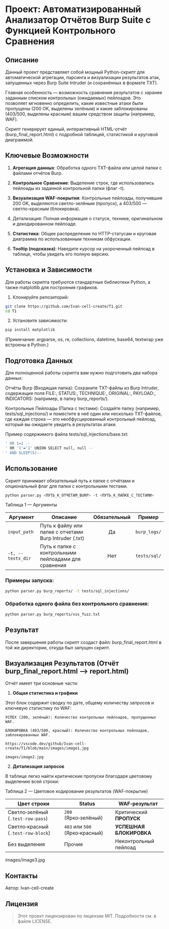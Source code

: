 # Проект: Автоматизированный Анализатор Отчётов Burp Suite с Функцией Контрольного Сравнения

## Описание

Данный проект представляет собой мощный Python-скрипт для автоматической агрегации, парсинга и визуализации результатов атак, запущенных через Burp Suite Intruder (и сохранённых в формате TXT).

Главная особенность — возможность сравнения результатов с заранее заданным списком контрольных (ожидаемых) пейлоадов. Это позволяет мгновенно определить, какие известные атаки были пропущены (200 OK, выделены зелёным) и какие заблокированы (403/500, выделены красным) вашим средством защиты (например, WAF).

Скрипт генерирует единый, интерактивный HTML-отчёт (burp_final_report.html) с подробной таблицей, статистикой и круговой диаграммой.

## Ключевые Возможности

1. **Агрегация данных**: Обработка одного TXT-файла или целой папки с файлами отчётов Burp.

2. **Контрольное Сравнение**: Выделение строк, где использовались пейлоады из заданной контрольной папки (флаг -t).

3. **Визуализация WAF-покрытия**: Контрольные пейлоады, получившие 200 OK, выделяются светло-зелёным (пропуск), а 403/500 — светло-красным (блокировка).

4. Детализация: Полная информация о статусе, технике, оригинальном и декодированном пейлоаде.

5. **Статистика**: Общее распределение по HTTP-статусам и круговая диаграмма по использованным техникам обфускации.

6. **Tooltip (подсказка)**: Наведите курсор на укороченный пейлоад в таблице, чтобы увидеть его полную версию.

## Установка и Зависимости

Для работы скрипта требуются стандартные библиотеки Python, а также matplotlib для построения графиков.

1. Клонируйте репозиторий:

```bash
git clone https://github.com/Ivan-cell-create/T1.git
cd T1
```

2. Установите зависимости:

```bash
pip install matplotlib
```
(Примечание: argparse, os, re, collections, datetime, base64, textwrap уже встроены в Python.)

## Подготовка Данных

Для полноценной работы скрипта вам нужно подготовить два набора данных:

Отчёты Burp (Входящая папка):
Сохраните TXT-файлы из Burp Intruder, содержащие поля FILE:, STATUS:, TECHNIQUE:, ORIGINAL:, PAYLOAD:, INDICATORS: (например, в папку burp_reports/).

Контрольные Пейлоады (Папка с тестами):
Создайте папку (например, tests/sql_injections/) и поместите в неё один или несколько TXT-файлов, где каждая строка — это необфусцированный контрольный пейлоад, который вы ожидаете увидеть в результатах атаки.

Пример содержимого файла tests/sql_injections/base.txt:

```bash
' OR 1=1 -- 
' OR '1'='1' UNION SELECT null, null --
' AND SLEEP(5)--
```

## Использование

Скрипт принимает обязательный путь к папке с отчётами и опциональный флаг для папки с контрольными тестами.

```bash
python parser.py <ПУТЬ_К_ОТЧЕТАМ_BURP> -t <ПУТЬ_К_ПАПКЕ_С_ТЕСТАМИ>
```

Таблица 1 — Аргументы

| Аргумент          | Описание                                               | Обязательный | Пример       |
| ----------------- | ------------------------------------------------------ | :----------: | ------------ |
| `input_path`      | Путь к файлу или папке с отчетами Burp Intruder (.txt) |      Да      | `burp_logs/` |
| `-t, --tests_dir` | Путь к папке с контрольными пейлоадами для сравнения   |      Нет     | `tests/sql/` |

### Примеры запуска:

```bash
python parser.py burp_reports/ -t tests/sql_injections/
```

### Обработка одного файла без контрольного сравнения:

```bash
python parser.py burp_reports/xss_fuzz.txt
```

## Результат

После завершения работы скрипт создаст файл: burp_final_report.html в той же директории, откуда был запущен скрипт.

## Визуализация Результатов (Отчёт burp_final_report.html --> report.html)

Отчёт имеет три основные части:

1. **Общая статистика и графики**

Этот блок содержит сводку по дате, общему количеству запросов и ключевую статистику по WAF:

    УСПЕХ (200, зелёный): Количество контрольных пейлоадов, пропущенных WAF.

    БЛОКИРОВКА (403/500, красный): Количество контрольных пейлоадов, заблокированных WAF.

    https://vscode.dev/github/Ivan-cell-create/T1/blob/main/images/image1.jpg

    images/image2.jpg

2. **Детализация запросов**

В таблице легко найти критические пропуски благодаря цветовому выделению всей строки:

Таблица 2 — Цветовое кодирование результатов (WAF‑покрытие)

| Цвет строки                        | Status                         | WAF‑результат           |
| ---------------------------------- | ------------------------------ | ----------------------- |
| Светло‑зелёный (`.test-row-pass`)  | `200` (Ярко‑зелёный)           | Критический **ПРОПУСК** |
| Светло‑красный (`.test-row-block`) | `403` или `500` (Ярко‑красный) | **УСПЕШНАЯ БЛОКИРОВКА** |
| Без выделения                      | Прочие                         | Неконтрольный пейлоад   |

images/image3.jpg

## Контакты

Автор: Ivan-cell-create

## Лицензия

> Этот проект лицензирован по лицензии MIT. Подробности см. в файле LICENSE.


